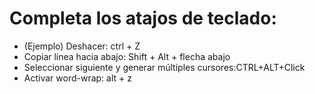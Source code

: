 # Completa los atajos de teclado:

- (Ejemplo) Deshacer: ctrl + Z
- Copiar línea hacia abajo: Shift + Alt + flecha abajo
- Seleccionar siguiente y generar múltiples cursores:CTRL+ALT+Click
- Activar word-wrap: alt + z  

